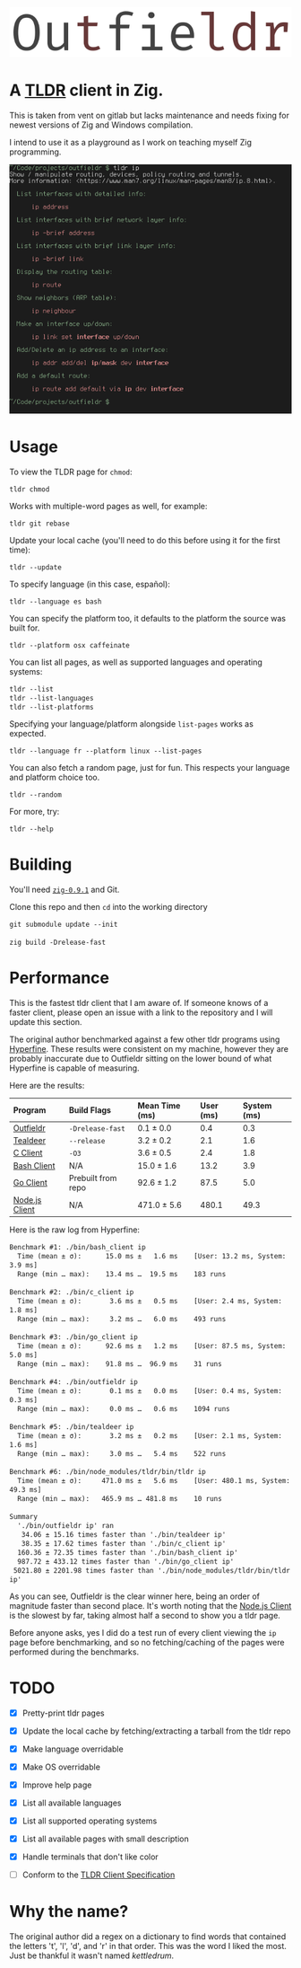 ![](res/outfieldr-title.png)

# A [TLDR](https://github.com/tldr-pages/tldr) client in Zig.

This is taken from vent on gitlab but lacks maintenance and needs fixing for newest versions of Zig and Windows compilation.

I intend to use it as a playground as I work on teaching myself Zig programming.

![](res/example-ip.png)

# Usage

To view the TLDR page for `chmod`:

    tldr chmod


Works with multiple-word pages as well, for example:

    tldr git rebase


Update your local cache (you'll need to do this before using it for the first time):

    tldr --update


To specify language (in this case, español):

    tldr --language es bash


You can specify the platform too, it defaults to the platform the
source was built for.

    tldr --platform osx caffeinate


You can list all pages, as well as supported languages and operating
systems:

    tldr --list
    tldr --list-languages
    tldr --list-platforms


Specifying your language/platform alongside `list-pages` works as expected.

    tldr --language fr --platform linux --list-pages


You can also fetch a random page, just for fun. This respects your
language and platform choice too.

    tldr --random


For more, try:

    tldr --help


# Building

You'll need [`zig-0.9.1`](https://ziglang.org/download/) and Git.


Clone this repo and then `cd` into the working directory


    git submodule update --init
    
    zig build -Drelease-fast

# Performance

This is the fastest tldr client that I am aware of. If someone knows
of a faster client, please open an issue with a link to the repository
and I will update this section.

The original author benchmarked against a few other tldr programs using
[Hyperfine](https://github.com/sharkdp/hyperfine). These results were
consistent on my machine, however they are probably inaccurate due to
Outfieldr sitting on the lower bound of what Hyperfine is capable of
measuring.

Here are the results:

| Program                                                          | Build Flags        | Mean Time (ms) | User (ms) | System (ms) |
|:-----------------------------------------------------------------|:-------------------|:---------------|:----------|:------------|
| [Outfieldr](https://gitlab.com/ve-nt/outfieldr)                  | `-Drelease-fast`   | 0.1 ± 0.0      | 0.4       | 0.3         |
| [Tealdeer](https://github.com/dbrgn/tealdeer/)                   | `--release`        | 3.2 ± 0.2      | 2.1       | 1.6         |
| [C Client](https://github.com/tldr-pages/tldr-c-client)          | `-O3`              | 3.6 ± 0.5      | 2.4       | 1.8         |
| [Bash Client](https://github.com/pepa65/tldr-bash-client)        | N/A                | 15.0 ± 1.6     | 13.2      | 3.9         |
| [Go Client](https://github.com/k3mist/tldr/)                     | Prebuilt from repo | 92.6 ± 1.2     | 87.5      | 5.0         |
| [Node.js Client](https://github.com/tldr-pages/tldr-node-client) | N/A                | 471.0 ± 5.6    | 480.1     | 49.3        |

Here is the raw log from Hyperfine:

```
Benchmark #1: ./bin/bash_client ip
  Time (mean ± σ):      15.0 ms ±   1.6 ms    [User: 13.2 ms, System: 3.9 ms]
  Range (min … max):    13.4 ms …  19.5 ms    183 runs

Benchmark #2: ./bin/c_client ip
  Time (mean ± σ):       3.6 ms ±   0.5 ms    [User: 2.4 ms, System: 1.8 ms]
  Range (min … max):     3.2 ms …   6.0 ms    493 runs

Benchmark #3: ./bin/go_client ip
  Time (mean ± σ):      92.6 ms ±   1.2 ms    [User: 87.5 ms, System: 5.0 ms]
  Range (min … max):    91.8 ms …  96.9 ms    31 runs

Benchmark #4: ./bin/outfieldr ip
  Time (mean ± σ):       0.1 ms ±   0.0 ms    [User: 0.4 ms, System: 0.3 ms]
  Range (min … max):     0.0 ms …   0.6 ms    1094 runs

Benchmark #5: ./bin/tealdeer ip
  Time (mean ± σ):       3.2 ms ±   0.2 ms    [User: 2.1 ms, System: 1.6 ms]
  Range (min … max):     3.0 ms …   5.4 ms    522 runs

Benchmark #6: ./bin/node_modules/tldr/bin/tldr ip
  Time (mean ± σ):     471.0 ms ±   5.6 ms    [User: 480.1 ms, System: 49.3 ms]
  Range (min … max):   465.9 ms … 481.8 ms    10 runs

Summary
  './bin/outfieldr ip' ran
   34.06 ± 15.16 times faster than './bin/tealdeer ip'
   38.35 ± 17.62 times faster than './bin/c_client ip'
  160.36 ± 72.35 times faster than './bin/bash_client ip'
  987.72 ± 433.12 times faster than './bin/go_client ip'
 5021.80 ± 2201.98 times faster than './bin/node_modules/tldr/bin/tldr ip'
```

As you can see, Outfieldr is the clear winner here, being an order of
magnitude faster than second place. It's worth noting that the
[Node.js Client](https://github.com/tldr-pages/tldr-node-client) is
the slowest by far, taking almost half a second to show you a tldr
page.

Before anyone asks, yes I did do a test run of every client viewing
the `ip` page before benchmarking, and so no fetching/caching of the
pages were performed during the benchmarks.

# TODO

- [X] Pretty-print tldr pages

- [X] Update the local cache by fetching/extracting a tarball from the tldr repo

- [X] Make language overridable

- [X] Make OS overridable

- [X] Improve help page

- [X] List all available languages

- [X] List all supported operating systems

- [X] List all available pages with small description

- [X] Handle terminals that don't like color

- [ ] Conform to the [TLDR Client Specification](https://github.com/tldr-pages/tldr/blob/main/CLIENT-SPECIFICATION.md)

# Why the name?

The original author did a regex on a dictionary to find words that contained the letters
't', 'l', 'd', and 'r' in that order. This was the word I liked the
most. Just be thankful it wasn't named _kettledrum_.
